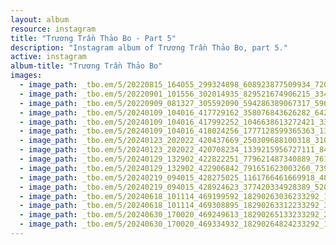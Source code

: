 ```yaml
---
layout: album
resource: instagram
title: "Trương Trần Thảo Bo - Part 5"
description: "Instagram album of Trương Trần Thảo Bo, part 5."
active: instagram
album-title: "Trương Trần Thảo Bo"
images:
  - image_path: _tbo.em/5/20220815_164055_299324898_608923877509934_7202453288957624342_n.jpg
  - image_path: _tbo.em/5/20220901_101556_302014935_829521674906215_3348404527874685852_n.jpg
  - image_path: _tbo.em/5/20220909_081327_305592090_594286389067317_5963249201516469088_n.jpg
  - image_path: _tbo.em/5/20240109_104016_417729162_358076843626282_6429413592442247803_n.jpg
  - image_path: _tbo.em/5/20240109_104016_417992252_1046638613272421_3325495329316037616_n.jpg
  - image_path: _tbo.em/5/20240109_104016_418024256_1777128599365363_1360002802490353207_n.jpg
  - image_path: _tbo.em/5/20240123_202022_420437669_250309688100318_3102902715565788828_n.jpg
  - image_path: _tbo.em/5/20240123_202022_420708234_1339215956727111_84168901552523105_n.jpg
  - image_path: _tbo.em/5/20240129_132902_422822251_779621487340889_7612376347151907284_n.jpg
  - image_path: _tbo.em/5/20240129_132902_422906842_791651623003260_7391412287088625058_n.jpg
  - image_path: _tbo.em/5/20240219_094015_428275025_1161766461669918_4867242172539975679_n.jpg
  - image_path: _tbo.em/5/20240219_094015_428924623_377420334928389_5205565544644231109_n.jpg
  - image_path: _tbo.em/5/20240618_101114_469199592_18290263036233292_149211043403562243_n.jpg
  - image_path: _tbo.em/5/20240618_101114_469308895_18290263312233292_3041922238371057390_n.jpg
  - image_path: _tbo.em/5/20240630_170020_469249613_18290265133233292_2054876118651595274_n.jpg
  - image_path: _tbo.em/5/20240630_170020_469334932_18290264824233292_1507896432019601787_n.jpg
---
```


